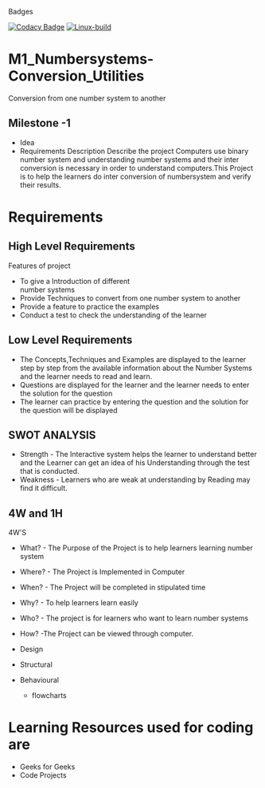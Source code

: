 Badges

[![Codacy Badge](https://app.codacy.com/project/badge/Grade/19f2e53747d747a3b1edbb358ceefa26)](https://www.codacy.com/gh/VaishnaviPadiyappanavar/M1_Numbersystems-Conversion_Utilities/dashboard?utm_source=github.com&amp;utm_medium=referral&amp;utm_content=VaishnaviPadiyappanavar/M1_Numbersystems-Conversion_Utilities&amp;utm_campaign=Badge_Grade)
[![Linux-build](https://github.com/VaishnaviPadiyappanavar/M1_Numbersystems-Conversion_Utilities/actions/workflows/Build-linux.yml/badge.svg)](https://github.com/VaishnaviPadiyappanavar/M1_Numbersystems-Conversion_Utilities/actions/workflows/Build-linux.yml)
# M1_Numbersystems-Conversion_Utilities
Conversion from one number system to another 

## Milestone -1
* Idea
* Requirements
 Description
  Describe the project
  Computers use binary number system and understanding number systems and their inter conversion is necessary in order to understand computers.This Project is to help the learners do inter conversion of numbersystem and verify their results.
# Requirements

## High Level Requirements
 Features of project
 * To give a Introduction of different  
   number systems
 * Provide Techniques to convert from one 
 number system to another 
 * Provide a feature to practice the examples 
 * Conduct a test to check the understanding of the learner 
 

## Low Level Requirements
 * The Concepts,Techniques and Examples are displayed to the learner step by step from the available information about the Number Systems and the learner needs to read and learn.
 * Questions are displayed for the learner and the learner needs to enter the solution for the question
 * The learner can practice by entering the question and the solution for the question will be displayed
 
 
## SWOT ANALYSIS
* Strength - The Interactive system helps the learner to understand better and the Learner can get an idea of his Understanding through the test that is conducted.
* Weakness - Learners who are weak at understanding by Reading may find it difficult. 


## 4W and 1H
4W'S 
* What? - The Purpose of the Project is to help learners learning number system 
* Where? - The Project is Implemented in Computer
* When? - The Project will be completed in stipulated time
* Why? - To help learners learn easily
* Who? - The project is for learners who want to learn number systems
* How? -The Project can be viewed through computer.


* Design
* Structural
* Behavioural
  * flowcharts

# Learning Resources used for coding are
* Geeks for Geeks
* Code Projects
